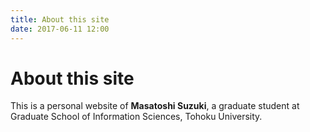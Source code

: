 ```yaml
---
title: About this site
date: 2017-06-11 12:00
---
```


# About this site

This is a personal website of **Masatoshi Suzuki**, a graduate student at
Graduate School of Information Sciences, Tohoku University.
